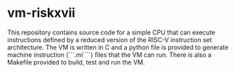 # vm-riskxvii
This repository contains source code for a simple CPU that can execute instructions defined by a reduced version of the RISC-V instruction set architecture. The VM is written in C and a python file is provided to generate machine instruction (```.mi````) files that the VM can run. There is also a Makefile provided to build, test and run the VM.

